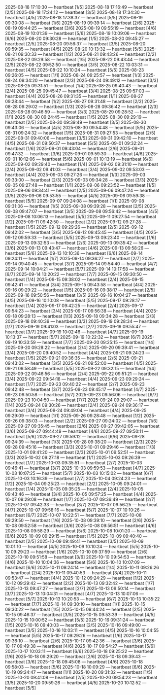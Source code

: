 2025-08-18 17:10:30 — heartbeat [1/5]
2025-08-18 17:16:49 — heartbeat [2/5]
2025-08-18 17:24:12 — heartbeat [3/5]
2025-08-18 17:34:30 — heartbeat [4/5]
2025-08-18 17:38:37 — heartbeat [5/5]
2025-08-19 09:30:08 — heartbeat [1/6]
2025-08-19 09:39:14 — heartbeat [2/6]
2025-08-19 09:44:25 — heartbeat [3/6]
2025-08-19 09:55:19 — heartbeat [4/6]
2025-08-19 10:01:39 — heartbeat [5/6]
2025-08-19 10:09:06 — heartbeat [6/6]
2025-08-20 09:30:28 — heartbeat [1/5]
2025-08-20 09:45:27 — heartbeat [2/5]
2025-08-20 09:56:37 — heartbeat [3/5]
2025-08-20 09:59:35 — heartbeat [4/5]
2025-08-20 10:13:32 — heartbeat [5/5]
2025-08-21 09:30:33 — heartbeat [1/2]
2025-08-21 09:43:26 — heartbeat [2/2]
2025-08-22 09:29:58 — heartbeat [1/5]
2025-08-22 09:43:44 — heartbeat [2/5]
2025-08-22 09:52:50 — heartbeat [3/5]
2025-08-22 10:03:31 — heartbeat [4/5]
2025-08-22 10:10:24 — heartbeat [5/5]
2025-08-23 09:26:05 — heartbeat [1/1]
2025-08-24 09:25:57 — heartbeat [1/3]
2025-08-24 09:34:20 — heartbeat [2/3]
2025-08-24 09:49:12 — heartbeat [3/3]
2025-08-25 09:31:51 — heartbeat [1/4]
2025-08-25 09:40:43 — heartbeat [2/4]
2025-08-25 09:45:47 — heartbeat [3/4]
2025-08-25 09:57:03 — heartbeat [4/4]
2025-08-26 09:31:35 — heartbeat [1/1]
2025-08-27 09:28:44 — heartbeat [1/2]
2025-08-27 09:31:48 — heartbeat [2/2]
2025-08-28 09:29:02 — heartbeat [1/3]
2025-08-28 09:36:42 — heartbeat [2/3]
2025-08-28 09:46:59 — heartbeat [3/3]
2025-08-29 09:28:52 — heartbeat [1/1]
2025-08-30 09:24:45 — heartbeat [1/5]
2025-08-30 09:29:19 — heartbeat [2/5]
2025-08-30 09:39:49 — heartbeat [3/5]
2025-08-30 09:43:06 — heartbeat [4/5]
2025-08-30 09:54:48 — heartbeat [5/5]
2025-08-31 09:24:32 — heartbeat [1/5]
2025-08-31 09:27:53 — heartbeat [2/5]
2025-08-31 09:40:06 — heartbeat [3/5]
2025-08-31 09:42:10 — heartbeat [4/5]
2025-08-31 09:50:37 — heartbeat [5/5]
2025-09-01 09:32:24 — heartbeat [1/6]
2025-09-01 09:43:04 — heartbeat [2/6]
2025-09-01 09:47:32 — heartbeat [3/6]
2025-09-01 09:59:30 — heartbeat [4/6]
2025-09-01 10:12:06 — heartbeat [5/6]
2025-09-01 10:13:19 — heartbeat [6/6]
2025-09-02 09:29:40 — heartbeat [1/4]
2025-09-02 09:31:10 — heartbeat [2/4]
2025-09-02 09:41:03 — heartbeat [3/4]
2025-09-02 09:53:03 — heartbeat [4/4]
2025-09-03 09:27:26 — heartbeat [1/3]
2025-09-03 09:33:00 — heartbeat [2/3]
2025-09-03 09:34:28 — heartbeat [3/3]
2025-09-05 09:27:48 — heartbeat [1/1]
2025-09-06 09:23:52 — heartbeat [1/5]
2025-09-06 09:34:41 — heartbeat [2/5]
2025-09-06 09:47:24 — heartbeat [3/5]
2025-09-06 09:53:55 — heartbeat [4/5]
2025-09-06 09:59:38 — heartbeat [5/5]
2025-09-07 09:24:08 — heartbeat [1/1]
2025-09-08 09:31:06 — heartbeat [1/5]
2025-09-08 09:39:28 — heartbeat [2/5]
2025-09-08 09:47:07 — heartbeat [3/5]
2025-09-08 09:56:42 — heartbeat [4/5]
2025-09-08 10:06:13 — heartbeat [5/5]
2025-09-11 09:27:54 — heartbeat [1/2]
2025-09-11 09:42:50 — heartbeat [2/2]
2025-09-12 09:27:28 — heartbeat [1/5]
2025-09-12 09:29:26 — heartbeat [2/5]
2025-09-12 09:42:02 — heartbeat [3/5]
2025-09-12 09:45:45 — heartbeat [4/5]
2025-09-12 09:59:33 — heartbeat [5/5]
2025-09-13 09:23:40 — heartbeat [1/6]
2025-09-13 09:32:53 — heartbeat [2/6]
2025-09-13 09:35:42 — heartbeat [3/6]
2025-09-13 09:43:47 — heartbeat [4/6]
2025-09-13 09:58:26 — heartbeat [5/6]
2025-09-13 10:10:36 — heartbeat [6/6]
2025-09-14 09:24:11 — heartbeat [1/7]
2025-09-14 09:36:27 — heartbeat [2/7]
2025-09-14 09:40:45 — heartbeat [3/7]
2025-09-14 09:54:40 — heartbeat [4/7]
2025-09-14 10:04:21 — heartbeat [5/7]
2025-09-14 10:17:58 — heartbeat [6/7]
2025-09-14 10:20:22 — heartbeat [7/7]
2025-09-15 09:30:50 — heartbeat [1/4]
2025-09-15 09:38:02 — heartbeat [2/4]
2025-09-15 09:42:41 — heartbeat [3/4]
2025-09-15 09:43:58 — heartbeat [4/4]
2025-09-16 09:29:22 — heartbeat [1/5]
2025-09-16 09:38:17 — heartbeat [2/5]
2025-09-16 09:50:56 — heartbeat [3/5]
2025-09-16 10:04:27 — heartbeat [4/5]
2025-09-16 10:10:08 — heartbeat [5/5]
2025-09-17 09:28:17 — heartbeat [1/4]
2025-09-17 09:42:25 — heartbeat [2/4]
2025-09-17 09:54:23 — heartbeat [3/4]
2025-09-17 09:56:38 — heartbeat [4/4]
2025-09-18 09:28:13 — heartbeat [1/3]
2025-09-18 09:34:28 — heartbeat [2/3]
2025-09-18 09:40:39 — heartbeat [3/3]
2025-09-19 09:28:34 — heartbeat [1/7]
2025-09-19 09:41:03 — heartbeat [2/7]
2025-09-19 09:55:47 — heartbeat [3/7]
2025-09-19 10:02:46 — heartbeat [4/7]
2025-09-19 10:13:37 — heartbeat [5/7]
2025-09-19 10:22:32 — heartbeat [6/7]
2025-09-19 10:33:59 — heartbeat [7/7]
2025-09-20 09:25:15 — heartbeat [1/4]
2025-09-20 09:28:22 — heartbeat [2/4]
2025-09-20 09:39:41 — heartbeat [3/4]
2025-09-20 09:40:52 — heartbeat [4/4]
2025-09-21 09:24:23 — heartbeat [1/5]
2025-09-21 09:36:35 — heartbeat [2/5]
2025-09-21 09:43:02 — heartbeat [3/5]
2025-09-21 09:52:00 — heartbeat [4/5]
2025-09-21 09:58:49 — heartbeat [5/5]
2025-09-22 09:32:15 — heartbeat [1/4]
2025-09-22 09:46:56 — heartbeat [2/4]
2025-09-22 09:51:21 — heartbeat [3/4]
2025-09-22 09:54:18 — heartbeat [4/4]
2025-09-23 09:29:24 — heartbeat [1/7]
2025-09-23 09:40:22 — heartbeat [2/7]
2025-09-23 09:42:48 — heartbeat [3/7]
2025-09-23 09:45:17 — heartbeat [4/7]
2025-09-23 09:50:58 — heartbeat [5/7]
2025-09-23 09:56:06 — heartbeat [6/7]
2025-09-23 10:04:50 — heartbeat [7/7]
2025-09-24 09:29:07 — heartbeat [1/4]
2025-09-24 09:30:26 — heartbeat [2/4]
2025-09-24 09:36:17 — heartbeat [3/4]
2025-09-24 09:49:04 — heartbeat [4/4]
2025-09-25 09:29:09 — heartbeat [1/1]
2025-09-26 09:28:48 — heartbeat [1/2]
2025-09-26 09:38:03 — heartbeat [2/2]
2025-09-27 09:24:02 — heartbeat [1/6]
2025-09-27 09:35:45 — heartbeat [2/6]
2025-09-27 09:42:05 — heartbeat [3/6]
2025-09-27 09:44:49 — heartbeat [4/6]
2025-09-27 09:50:11 — heartbeat [5/6]
2025-09-27 09:59:12 — heartbeat [6/6]
2025-09-28 09:24:39 — heartbeat [1/3]
2025-09-28 09:38:20 — heartbeat [2/3]
2025-09-28 09:45:16 — heartbeat [3/3]
2025-10-01 09:29:46 — heartbeat [1/3]
2025-10-01 09:41:20 — heartbeat [2/3]
2025-10-01 09:52:51 — heartbeat [3/3]
2025-10-02 09:27:18 — heartbeat [1/1]
2025-10-03 09:26:39 — heartbeat [1/7]
2025-10-03 09:35:51 — heartbeat [2/7]
2025-10-03 09:46:41 — heartbeat [3/7]
2025-10-03 09:59:53 — heartbeat [4/7]
2025-10-03 10:07:25 — heartbeat [5/7]
2025-10-03 10:15:02 — heartbeat [6/7]
2025-10-03 10:16:39 — heartbeat [7/7]
2025-10-04 09:24:23 — heartbeat [1/2]
2025-10-04 09:25:23 — heartbeat [2/2]
2025-10-05 09:24:01 — heartbeat [1/4]
2025-10-05 09:35:25 — heartbeat [2/4]
2025-10-05 09:43:46 — heartbeat [3/4]
2025-10-05 09:57:25 — heartbeat [4/4]
2025-10-07 09:29:08 — heartbeat [1/7]
2025-10-07 09:36:49 — heartbeat [2/7]
2025-10-07 09:42:33 — heartbeat [3/7]
2025-10-07 09:56:25 — heartbeat [4/7]
2025-10-07 09:58:16 — heartbeat [5/7]
2025-10-07 10:10:26 — heartbeat [6/7]
2025-10-07 10:22:51 — heartbeat [7/7]
2025-10-08 09:29:50 — heartbeat [1/6]
2025-10-08 09:39:10 — heartbeat [2/6]
2025-10-08 09:52:58 — heartbeat [3/6]
2025-10-08 09:56:51 — heartbeat [4/6]
2025-10-08 09:58:29 — heartbeat [5/6]
2025-10-08 10:01:20 — heartbeat [6/6]
2025-10-09 09:29:15 — heartbeat [1/5]
2025-10-09 09:40:40 — heartbeat [2/5]
2025-10-09 09:49:41 — heartbeat [3/5]
2025-10-09 10:01:10 — heartbeat [4/5]
2025-10-09 10:10:24 — heartbeat [5/5]
2025-10-10 09:29:23 — heartbeat [1/6]
2025-10-10 09:37:59 — heartbeat [2/6]
2025-10-10 09:51:58 — heartbeat [3/6]
2025-10-10 09:54:53 — heartbeat [4/6]
2025-10-10 10:04:36 — heartbeat [5/6]
2025-10-10 10:07:09 — heartbeat [6/6]
2025-10-11 09:24:14 — heartbeat [1/4]
2025-10-11 09:26:26 — heartbeat [2/4]
2025-10-11 09:40:53 — heartbeat [3/4]
2025-10-11 09:53:47 — heartbeat [4/4]
2025-10-12 09:24:29 — heartbeat [1/2]
2025-10-12 09:29:42 — heartbeat [2/2]
2025-10-13 09:32:42 — heartbeat [1/7]
2025-10-13 09:47:27 — heartbeat [2/7]
2025-10-13 09:50:14 — heartbeat [3/7]
2025-10-13 10:04:31 — heartbeat [4/7]
2025-10-13 10:07:06 — heartbeat [5/7]
2025-10-13 10:20:53 — heartbeat [6/7]
2025-10-13 10:35:22 — heartbeat [7/7]
2025-10-14 09:30:10 — heartbeat [1/1]
2025-10-15 09:30:22 — heartbeat [1/5]
2025-10-15 09:44:24 — heartbeat [2/5]
2025-10-15 09:46:37 — heartbeat [3/5]
2025-10-15 09:53:39 — heartbeat [4/5]
2025-10-15 10:00:52 — heartbeat [5/5]
2025-10-16 09:31:24 — heartbeat [1/5]
2025-10-16 09:40:03 — heartbeat [2/5]
2025-10-16 09:49:00 — heartbeat [3/5]
2025-10-16 10:03:11 — heartbeat [4/5]
2025-10-16 10:04:55 — heartbeat [5/5]
2025-10-17 09:29:26 — heartbeat [1/6]
2025-10-17 09:36:10 — heartbeat [2/6]
2025-10-17 09:42:36 — heartbeat [3/6]
2025-10-17 09:49:38 — heartbeat [4/6]
2025-10-17 09:54:27 — heartbeat [5/6]
2025-10-17 10:03:11 — heartbeat [6/6]
2025-10-18 09:25:22 — heartbeat [1/6]
2025-10-18 09:29:20 — heartbeat [2/6]
2025-10-18 09:39:43 — heartbeat [3/6]
2025-10-18 09:45:08 — heartbeat [4/6]
2025-10-18 09:58:03 — heartbeat [5/6]
2025-10-18 10:09:29 — heartbeat [6/6]
2025-10-19 09:24:47 — heartbeat [1/1]
2025-10-20 09:31:32 — heartbeat [1/5]
2025-10-20 09:41:08 — heartbeat [2/5]
2025-10-20 09:54:23 — heartbeat [3/5]
2025-10-20 09:59:26 — heartbeat [4/5]
2025-10-20 10:12:52 — heartbeat [5/5]

